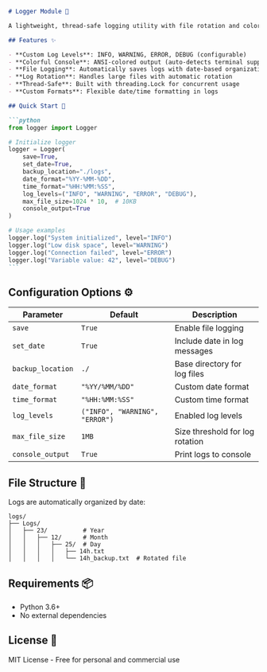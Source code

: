 ````markdown
# Logger Module 📝

A lightweight, thread-safe logging utility with file rotation and colored console output.

## Features ✨

- **Custom Log Levels**: INFO, WARNING, ERROR, DEBUG (configurable)
- **Colorful Console**: ANSI-colored output (auto-detects terminal support)
- **File Logging**: Automatically saves logs with date-based organization
- **Log Rotation**: Handles large files with automatic rotation
- **Thread-Safe**: Built with threading.Lock for concurrent usage
- **Custom Formats**: Flexible date/time formatting in logs

## Quick Start 🚀

```python
from logger import Logger

# Initialize logger
logger = Logger(
    save=True,
    set_date=True,
    backup_location="./logs",
    date_format="%YY-%MM-%DD",
    time_format="%HH:%MM:%SS",
    log_levels=("INFO", "WARNING", "ERROR", "DEBUG"),
    max_file_size=1024 * 10,  # 10KB
    console_output=True
)

# Usage examples
logger.log("System initialized", level="INFO")
logger.log("Low disk space", level="WARNING")
logger.log("Connection failed", level="ERROR")
logger.log("Variable value: 42", level="DEBUG")
```
````

## Configuration Options ⚙️

| Parameter         | Default                        | Description                     |
| ----------------- | ------------------------------ | ------------------------------- |
| `save`            | `True`                         | Enable file logging             |
| `set_date`        | `True`                         | Include date in log messages    |
| `backup_location` | `./`                           | Base directory for log files    |
| `date_format`     | `"%YY/%MM/%DD"`                | Custom date format              |
| `time_format`     | `"%HH:%MM:%SS"`                | Custom time format              |
| `log_levels`      | `("INFO", "WARNING", "ERROR")` | Enabled log levels              |
| `max_file_size`   | `1MB`                          | Size threshold for log rotation |
| `console_output`  | `True`                         | Print logs to console           |

## File Structure 📂

Logs are automatically organized by date:

```
logs/
├── Logs/
│   ├── 23/          # Year
│   │   ├── 12/      # Month
│   │   │   ├── 25/  # Day
│   │   │   │   ├── 14h.txt
│   │   │   │   └── 14h_backup.txt  # Rotated file
```

## Requirements 📦

- Python 3.6+
- No external dependencies

## License 📜

MIT License - Free for personal and commercial use

